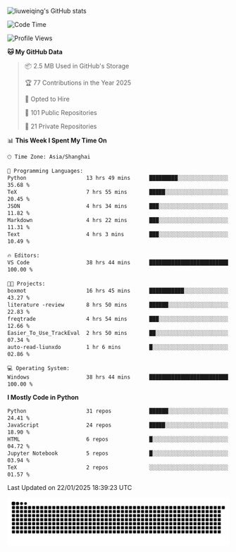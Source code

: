 ![liuweiqing's GitHub stats](https://github-readme-stats.vercel.app/api?username=14790897&show_icons=true&locale=cn&include_all_commits=true&count_private=true)

<!--START_SECTION:waka-->
![Code Time](http://img.shields.io/badge/Code%20Time-1%2C851%20hrs%206%20mins-blue)

![Profile Views](http://img.shields.io/badge/Profile%20Views-17-blue)

**🐱 My GitHub Data** 

> 📦 2.5 MB Used in GitHub's Storage 
 > 
> 🏆 77 Contributions in the Year 2025
 > 
> 💼 Opted to Hire
 > 
> 📜 101 Public Repositories 
 > 
> 🔑 21 Private Repositories 
 > 
📊 **This Week I Spent My Time On** 

```text
🕑︎ Time Zone: Asia/Shanghai

💬 Programming Languages: 
Python                   13 hrs 49 mins      █████████░░░░░░░░░░░░░░░░   35.68 % 
TeX                      7 hrs 55 mins       █████░░░░░░░░░░░░░░░░░░░░   20.45 % 
JSON                     4 hrs 34 mins       ███░░░░░░░░░░░░░░░░░░░░░░   11.82 % 
Markdown                 4 hrs 22 mins       ███░░░░░░░░░░░░░░░░░░░░░░   11.31 % 
Text                     4 hrs 3 mins        ███░░░░░░░░░░░░░░░░░░░░░░   10.49 % 

🔥 Editors: 
VS Code                  38 hrs 44 mins      █████████████████████████   100.00 % 

🐱‍💻 Projects: 
boxmot                   16 hrs 45 mins      ███████████░░░░░░░░░░░░░░   43.27 % 
literature -review       8 hrs 50 mins       ██████░░░░░░░░░░░░░░░░░░░   22.83 % 
freqtrade                4 hrs 54 mins       ███░░░░░░░░░░░░░░░░░░░░░░   12.66 % 
Easier_To_Use_TrackEval  2 hrs 50 mins       ██░░░░░░░░░░░░░░░░░░░░░░░   07.34 % 
auto-read-liunxdo        1 hr 6 mins         █░░░░░░░░░░░░░░░░░░░░░░░░   02.86 % 

💻 Operating System: 
Windows                  38 hrs 44 mins      █████████████████████████   100.00 % 
```

**I Mostly Code in Python** 

```text
Python                   31 repos            ██████░░░░░░░░░░░░░░░░░░░   24.41 % 
JavaScript               24 repos            █████░░░░░░░░░░░░░░░░░░░░   18.90 % 
HTML                     6 repos             █░░░░░░░░░░░░░░░░░░░░░░░░   04.72 % 
Jupyter Notebook         5 repos             █░░░░░░░░░░░░░░░░░░░░░░░░   03.94 % 
TeX                      2 repos             ░░░░░░░░░░░░░░░░░░░░░░░░░   01.57 % 
```




 Last Updated on 22/01/2025 18:39:23 UTC
<!--END_SECTION:waka-->

<picture>
  <source media="(prefers-color-scheme: dark)" srcset="https://raw.githubusercontent.com/14790897/14790897/output/github-contribution-grid-snake-dark.svg" />
  <source media="(prefers-color-scheme: light)" srcset="https://raw.githubusercontent.com/14790897/14790897/output/github-contribution-grid-snake.svg" />
  <img alt="github-snake" src="https://raw.githubusercontent.com/14790897/14790897/output/github-contribution-grid-snake.svg" />
</picture>
